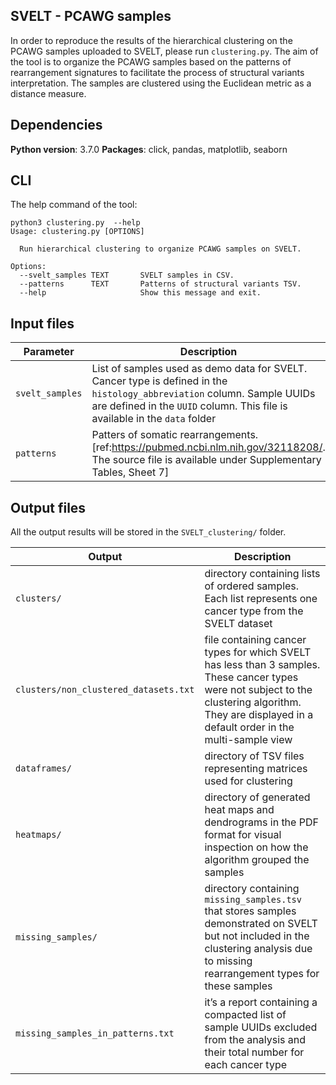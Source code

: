 ## SVELT - PCAWG samples 

In order to reproduce the results of the hierarchical clustering on the PCAWG samples uploaded to SVELT, please run `clustering.py`.  The aim of the tool is to organize the PCAWG samples based on the patterns of rearrangement signatures to facilitate the process of structural variants interpretation. The samples are clustered using the Euclidean metric as a distance measure.


## Dependencies

**Python version**: 3.7.0 
**Packages**: click, pandas, matplotlib, seaborn

## CLI 

The help command of the tool: 

```
python3 clustering.py  --help 
Usage: clustering.py [OPTIONS]

  Run hierarchical clustering to organize PCAWG samples on SVELT.

Options:
  --svelt_samples TEXT       SVELT samples in CSV.
  --patterns      TEXT       Patterns of structural variants TSV.
  --help                     Show this message and exit.
``` 


## Input files

|       Parameter       |Description                                                                                                                                                                                                    |
|-----------------------|---------------------------------------------------------------------------------------------------------------------------------------------------------------------------------------------------------------|
|`svelt_samples`        | List of samples used as demo data for SVELT. Cancer type is defined in the `histology_abbreviation` column. Sample UUIDs are defined in the `UUID` column. This file is available in the `data` folder        |
|`patterns`             |  Patters of somatic rearrangements.  [ref:https://pubmed.ncbi.nlm.nih.gov/32118208/. The source file is available under Supplementary Tables, Sheet 7]                                         |


## Output files

All the output results will be stored in the `SVELT_clustering/` folder. 

|Output                                | Description                                                                                                                                                                                                      |
|--------------------------------------|------------------------------------------------------------------------------------------------------------------------------------------------------------------------------------------------------------------|
|`clusters/`                           | directory containing lists of ordered samples. Each list represents one cancer type from the SVELT dataset                                                                                                       |
|`clusters/non_clustered_datasets.txt` | file containing cancer types for which SVELT has less than 3 samples. These cancer types were not subject to the clustering algorithm. They are displayed in a default order in the multi-sample view            | 
|`dataframes/`                         | directory of TSV files representing matrices used for clustering                                                                                                                                                 |
|`heatmaps/`                           | directory of generated heat maps and dendrograms in the PDF format for visual inspection on how the algorithm grouped the samples                                                                                |
|`missing_samples/`                    | directory containing `missing_samples.tsv` that stores samples demonstrated on SVELT but not included in the clustering analysis due to missing rearrangement types for these samples                            |
|`missing_samples_in_patterns.txt`     | it’s a report containing a compacted list of sample UUIDs excluded from the analysis and their total number for each cancer type                                                                                 |
